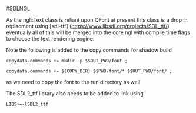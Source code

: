 #SDLNGL

As the ngl::Text class is reliant upon QFont at present this class is a drop in replacment using  [sdl-ttf] (https://www.libsdl.org/projects/SDL_ttf/)
eventually all of this will be merged into the core ngl with compile time flags to choose the text rendering engine.

Note the following is added to the copy commands for shadow build

`copydata.commands += mkdir -p $$OUT_PWD/font ;`

`copydata.commands += $(COPY_DIR) $$PWD/font/* $$OUT_PWD/font/ ;`

as we need to copy the font to the run directory as well

The SDL2_ttf library also needs to be added to link using

`LIBS+=-lSDL2_ttf`
